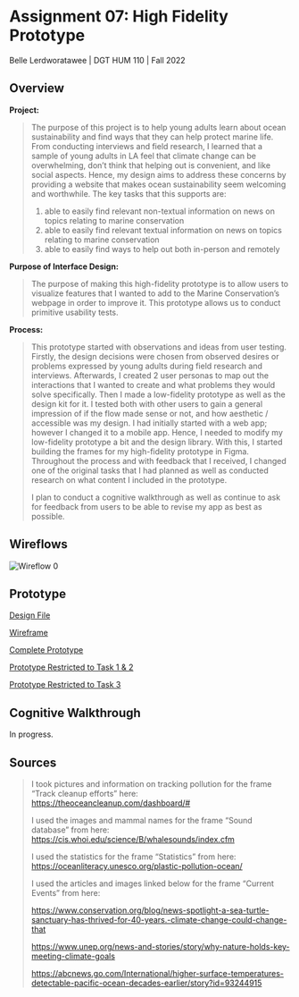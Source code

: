 # Assignment 07: High Fidelity Prototype

Belle Lerdworatawee | DGT HUM 110 | Fall 2022

## Overview
**Project:** 
> The purpose of this project is to help young adults learn about ocean sustainability and find ways that they can help protect marine life. From conducting interviews and field research, I learned that a sample of young adults in LA feel that climate change can be overwhelming, don’t think that helping out is convenient, and like social aspects. Hence, my design aims to address these concerns by providing a website that makes ocean sustainability seem welcoming and worthwhile. The key tasks that this supports are:
> 1. able to easily find relevant non-textual information on news on topics relating to marine conservation
> 2. able to easily find relevant textual information on news on topics relating to marine conservation
> 3. able to easily find ways to help out both in-person and remotely

**Purpose of Interface Design:**
> The purpose of making this high-fidelity prototype is to allow users to visualize  features that I wanted to add to the Marine Conservation’s webpage in order to improve it. This prototype allows us to conduct primitive usability tests.

**Process:**  
> This prototype started with observations and ideas from user testing. Firstly, the design decisions were chosen from observed desires or problems expressed by young adults during field research and interviews. Afterwards, I created 2 user personas to map out the interactions that I wanted to create and what problems they would solve specifically. Then I made a low-fidelity prototype as well as the design kit for it. I tested both with other users to gain a general impression of if the flow made sense or not, and how aesthetic / accessible was my design. I had initially started with a web app; however I changed it to a mobile app. Hence, I needed to modify my low-fidelity prototype a bit and the design library. With this, I started building the frames for my high-fidelity prototype in Figma. Throughout the process and with feedback that I received, I changed one of the original tasks that I had planned as well as conducted research on what content I included in the prototype.
>
> I plan to conduct a cognitive walkthrough as well as continue to ask for feedback from users to be able to revise my app as best as possible. 

## Wireflows
![Wireflow 0](.images/wireflow0.png)

## Prototype
[Design File](https://www.figma.com/file/nOk5ic4m1PlpO12fS6Q99V/Prototype-Demo?node-id=86%3A124&t=zl0kpMz17ORfKtEF-1)

[Wireframe](https://www.figma.com/file/nOk5ic4m1PlpO12fS6Q99V/Prototype-Demo?node-id=205%3A480&t=zl0kpMz17ORfKtEF-0)

[Complete Prototype](https://www.figma.com/proto/nOk5ic4m1PlpO12fS6Q99V/Prototype-Demo?node-id=86%3A124&scaling=scale-down&page-id=86%3A124&starting-point-node-id=86%3A862)

[Prototype Restricted to Task 1 & 2](https://www.figma.com/proto/nOk5ic4m1PlpO12fS6Q99V/Prototype-Demo?node-id=205%3A1303&scaling=scale-down&page-id=205%3A1238&starting-point-node-id=205%3A1303)

[Prototype Restricted to Task 3](https://www.figma.com/proto/nOk5ic4m1PlpO12fS6Q99V/Prototype-Demo?node-id=205%3A1996&scaling=scale-down&page-id=205%3A1996&starting-point-node-id=205%3A2061)

## Cognitive Walkthrough
In progress.

## Sources
> I took pictures and information on tracking pollution for the frame “Track cleanup efforts” here: https://theoceancleanup.com/dashboard/# 
> 
> I used the images and mammal names for the frame “Sound database” from here: https://cis.whoi.edu/science/B/whalesounds/index.cfm 
>
> I used the statistics for the frame “Statistics” from here: https://oceanliteracy.unesco.org/plastic-pollution-ocean/ 
>
> I used the articles and images linked below for the frame “Current Events” from here:
>
> https://www.conservation.org/blog/news-spotlight-a-sea-turtle-sanctuary-has-thrived-for-40-years.-climate-change-could-change-that 
> 
> https://www.unep.org/news-and-stories/story/why-nature-holds-key-meeting-climate-goals 
> 
> https://abcnews.go.com/International/higher-surface-temperatures-detectable-pacific-ocean-decades-earlier/story?id=93244915 
